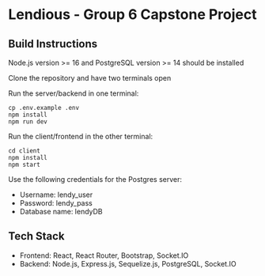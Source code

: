 # Lendious - Group 6 Capstone Project

## Build Instructions

Node.js version >= 16 and PostgreSQL version >= 14 should be installed

Clone the repository and have two terminals open

Run the server/backend in one terminal:
```
cp .env.example .env
npm install
npm run dev
```
Run the client/frontend in the other terminal:
```
cd client
npm install
npm start
```
Use the following credentials for the Postgres server:
- Username: lendy_user
- Password: lendy_pass
- Database name: lendyDB

## Tech Stack

- Frontend: React, React Router, Bootstrap, Socket.IO
- Backend: Node.js, Express.js, Sequelize.js, PostgreSQL, Socket.IO
